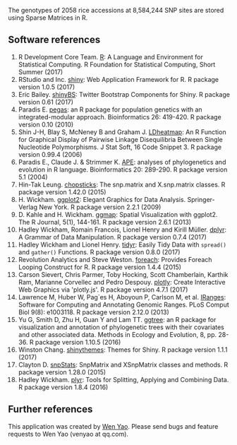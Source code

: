 
The genotypes of 2058 rice accessions at 8,584,244 SNP sites are stored using Sparse Matrices in R.  

## Software references  
1. R Development Core Team. <a href="http://www.r-project.org/" target="_blank">R</a>:  A Language and Environment for Statistical Computing. R Foundation for Statistical Computing, Short Summer (2017)  
2. RStudio and Inc. <a href="http://shiny.rstudio.com/" target="_blank">shiny</a>: Web Application Framework for R. R package version 1.0.5 (2017)  
3. Eric Bailey. <a href="https://cran.r-project.org/package=shinyBS" target="_blank">shinyBS</a>: Twitter Bootstrap Components for Shiny. R package version 0.61 (2017)  
4. Paradis E. <a href="https://CRAN.R-project.org/package=pegas" target="_blank">pegas</a>: an R package for population genetics with an integrated-modular approach. Bioinformatics 26: 419-420. R package version 0.10 (2010)  
5. Shin J-H, Blay S, McNeney B and Graham J. <a href="https://CRAN.R-project.org/package=LDheatmap" target="_blank">LDheatmap</a>: An R Function for Graphical Display of Pairwise Linkage Disequilibria Between Single Nucleotide Polymorphisms. J Stat Soft, 16 Code Snippet 3. R package version 0.99.4 (2006)  
6. Paradis E., Claude J. & Strimmer K. <a href="https://CRAN.R-project.org/package=ape" target="_blank">APE</a>: analyses of phylogenetics and evolution in R language. Bioinformatics 20: 289-290. R package version 5.1 (2004)  
7. Hin-Tak Leung. <a href="https://www.bioconductor.org/packages/release/bioc/html/chopsticks.html" target="_blank">chopsticks</a>: The snp.matrix and X.snp.matrix classes. R package version 1.42.0 (2015)  
8. H. Wickham. <a href="https://CRAN.R-project.org/package=ggplot2" target="_blank">ggplot2</a>: Elegant Graphics for Data Analysis. Springer-Verlag New York. R package version 2.2.1 (2009)  
9. D. Kahle and H. Wickham. <a href="https://CRAN.R-project.org/package=ggmap" target="_blank">ggmap</a>: Spatial Visualization with ggplot2. The R Journal, 5(1), 144-161. R package version 2.6.1 (2013)  
10. Hadley Wickham, Romain Francois, Lionel Henry and Kirill Müller. <a href="https://CRAN.R-project.org/package=dplyr" target="_blank">dplyr</a>: A Grammar of Data Manipulation. R package version 0.7.4 (2017)  
11. Hadley Wickham and Lionel Henry. <a href="https://CRAN.R-project.org/package=tidyr" target="_blank">tidyr</a>: Easily Tidy Data with `spread()` and `gather()` Functions. R package version 0.8.0 (2017)  
12. Revolution Analytics and Steve Weston. <a href="https://CRAN.R-project.org/package=foreach" target="_blank">foreach</a>: Provides Foreach Looping Construct for R. R package version 1.4.4 (2015)  
13. Carson Sievert, Chris Parmer, Toby Hocking, Scott Chamberlain, Karthik Ram, Marianne Corvellec and Pedro Despouy. <a href="https://CRAN.R-project.org/package=plotly" target="_blank">plotly</a>: Create Interactive Web Graphics via 'plotly.js'. R package version 4.7.1  (2017)  
14. Lawrence M, Huber W, Pag\`es H, Aboyoun P, Carlson M, et al. <a href="https://bioconductor.org/packages/release/bioc/html/IRanges.html" target="_blank">IRanges</a>: Software for Computing and Annotating Genomic Ranges. PLoS Comput Biol 9(8): e1003118. R package version 2.12.0 (2013)  
15. Yu G, Smith D, Zhu H, Guan Y and Lam TT. <a href="https://bioconductor.org/packages/release/bioc/html/ggtree.html" target="_blank">ggtree</a>: an R package for visualization and annotation of phylogenetic trees with their covariates and other associated data. Methods in Ecology and Evolution, 8, pp. 28-36. R package version 1.10.5 (2016)  
16. Winston Chang. <a href="https://cran.r-project.org/package=shinythemes" target="_blank">shinythemes</a>: Themes for Shiny. R package version 1.1.1 (2017)  
17. Clayton D. <a href="http://www.bioconductor.org/packages/release/bioc/html/snpStats.html" target="_blank">snpStats</a>: SnpMatrix and XSnpMatrix classes and methods. R package version 1.28.0 (2015)  
18. Hadley Wickham. <a href="https://cran.r-project.org/package=plyr" target="_blank">plyr</a>: Tools for Splitting, Applying and Combining Data. R package version 1.8.4 (2016)  

## Further references  
This application was created by <a href="https://venyao.github.io/" target="_blank">Wen Yao</a>. Please send bugs and feature requests to Wen Yao (venyao at qq.com).  

